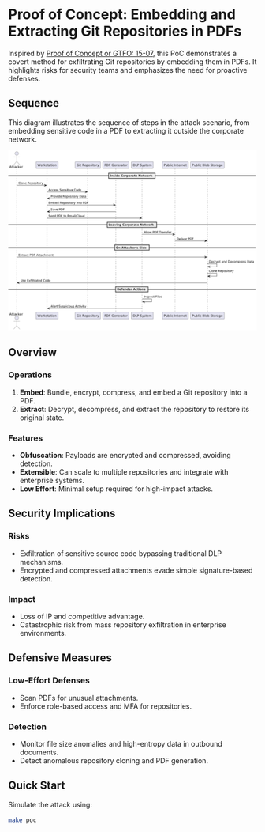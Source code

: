 # Proof of Concept: Embedding and Extracting Git Repositories in PDFs

Inspired by [Proof of Concept or GTFO: 15-07](https://github.com/angea/pocorgtfo/blob/master/contents/articles/15-07.pdf), this PoC demonstrates a covert method for exfiltrating Git repositories by embedding them in PDFs. It highlights risks for security teams and emphasizes the need for proactive defenses.

## Sequence
This diagram illustrates the sequence of steps in the attack scenario, from embedding sensitive code in a PDF to extracting it outside the corporate network.

![DLP PoC Sequence Diagram](./pdf_dlp.png)

## Overview

### Operations
1. **Embed**: Bundle, encrypt, compress, and embed a Git repository into a PDF.
2. **Extract**: Decrypt, decompress, and extract the repository to restore its original state.

### Features
- **Obfuscation**: Payloads are encrypted and compressed, avoiding detection.
- **Extensible**: Can scale to multiple repositories and integrate with enterprise systems.
- **Low Effort**: Minimal setup required for high-impact attacks.

## Security Implications

### Risks
- Exfiltration of sensitive source code bypassing traditional DLP mechanisms.
- Encrypted and compressed attachments evade simple signature-based detection.

### Impact
- Loss of IP and competitive advantage.
- Catastrophic risk from mass repository exfiltration in enterprise environments.

## Defensive Measures

### Low-Effort Defenses
- Scan PDFs for unusual attachments.
- Enforce role-based access and MFA for repositories.

### Detection
- Monitor file size anomalies and high-entropy data in outbound documents.
- Detect anomalous repository cloning and PDF generation.

## Quick Start
Simulate the attack using:
```bash
make poc
```